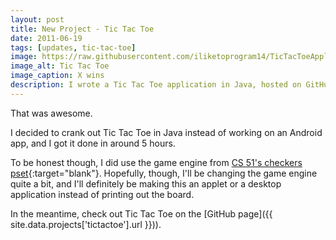 ```yaml
---
layout: post
title: New Project - Tic Tac Toe
date: 2011-06-19
tags: [updates, tic-tac-toe]
image: https://raw.githubusercontent.com/iliketoprogram14/TicTacToeApplication/master/assets/xwins.png
image_alt: Tic Tac Toe
image_caption: X wins
description: I wrote a Tic Tac Toe application in Java, hosted on GitHub.
---
```


That was awesome.

I decided to crank out Tic Tac Toe in Java instead of working on an Android app, and I got it done in around 5 hours.

<!--more-->

To be honest though, I did use the game engine from [CS 51's checkers pset](https://canvas.harvard.edu/courses/7591){:target="blank"}. Hopefully, though, I'll be changing the game engine quite a bit, and I'll definitely be making this an applet or a desktop application instead of printing out the board.

In the meantime, check out Tic Tac Toe on the [GitHub page]({{ site.data.projects['tictactoe'].url }})).